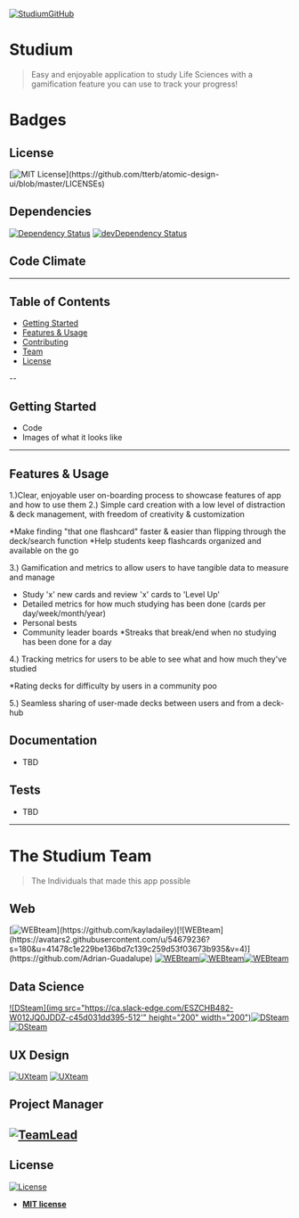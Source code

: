 <a href="https://imgbb.com/"><img src="https://i.ibb.co/t3dGfPL/circle-cropped.png" alt="StudiumGitHub"><a>

# Studium 

>Easy and enjoyable application to study Life Sciences with a gamification feature you can use to track your progress!

# Badges

## License
[![MIT License](https://img.shields.io/apm/l/atomic-design-ui.svg?)](https://github.com/tterb/atomic-design-ui/blob/master/LICENSEs)


## Dependencies
 
[![Dependency Status](https://david-dm.org/kayladailey/Studium-FE.svg)](https://david-dm.org/kayladaileyStudium-FE) [![devDependency Status](https://david-dm.org/kayladaileyStudium-FE/dev-status.svg)](https://david-dm.org/yourGitHubName/YourRepoName?type=dev)

## Code Climate



---

## Table of Contents
- [Getting Started](#gettingstarted)
- [Features & Usage](#features)
- [Contributing](#contributing)
- [Team](#team)
- [License](#license)


--

## Getting Started

- Code
- Images of what it looks like

---

## Features & Usage

1.)Clear, enjoyable user on-boarding process to showcase features of app and how to use them 
2.) Simple card creation with a low level of distraction & deck management, with freedom of creativity & customization

*Make finding "that one flashcard" faster & easier than flipping through the deck/search function
*Help students keep flashcards organized and available on the go

3.)  Gamification and metrics to allow users to have tangible data to measure and manage

* Study 'x' new cards and review 'x' cards to 'Level Up'
* Detailed metrics for how much studying has been done (cards per day/week/month/year)
* Personal bests
* Community leader boards
*Streaks that break/end when no studying has been done for a day

4.) Tracking metrics for users to be able to see what and how much they've studied

*Rating decks for difficulty by users in a community poo

5.) Seamless sharing of user-made decks between users and from a deck-hub

## Documentation
- TBD

## Tests 
- TBD
---

# The Studium Team

>  The Individuals that made this app possible

## Web 

 [![WEBteam](https://avatars2.githubusercontent.com/u/49841571?s=180&u=0d8cd25cab84255c5b5d699083f828cd3785a04f&v=4?)](https://github.com/kayladailey)[![WEBteam](https://avatars2.githubusercontent.com/u/54679236?s=180&u=41478c1e229be136bd7c139c259d53f03673b935&v=4)](https://github.com/Adrian-Guadalupe) [![WEBteam](https://avatars0.githubusercontent.com/u/22096240?s=180&u=d3c4d61115a40d5c34d01c9b381a80a3778ed46c&v=4)](https://github.com/sicklesium)[![WEBteam](https://avatars2.githubusercontent.com/u/52601501?s=180&u=2e69a5cbb6093b9eb4cbe45d8ffea013a93ca147&v=4)](https://github.com/emster7013)[![WEBteam](https://avatars1.githubusercontent.com/u/24613193?s=180&u=59264acdf4bd76e4d9d143893ef4c5592c9d2321&v=4)](https://github.com/juniordugue)  

## Data Science
[![DSteam](img src="https://ca.slack-edge.com/ESZCHB482-W012JQ0JDDZ-c45d031dd395-512'" height="200" width="200")](https://github.com/b-whitman)[![DSteam](https://avatars0.githubusercontent.com/u/53185634?s=200&v=4)](https://github.com/dunkelweizen) [![DSteam](https://avatars0.githubusercontent.com/u/18502421?s=200&u=0968b250d7df526da558e489c8b6a3bcca492a0b&v=4)](https://github.com/ameralhomdy) 


## UX Design
[![UXteam](Regina)](https://github.com) [![UXteam](Chad)](https://github.com)


## Project Manager

 [![TeamLead](https://avatars0.githubusercontent.com/u/53539912?s=200&u=2f676643c6a84e8feb7608a375c3c5ca3217e99f&v=4)](https://github.com/AnthonyLopez1120) 
---


## License

[![License](http://img.shields.io/:license-mit-blue.svg?style=flat-square)](http://badges.mit-license.org)

- **[MIT license](http://opensource.org/licenses/mit-license.php)**
